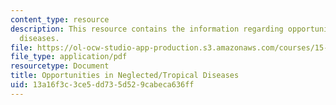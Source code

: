 ```yaml
---
content_type: resource
description: This resource contains the information regarding opportunities in neglected/tropical
  diseases.
file: https://ol-ocw-studio-app-production.s3.amazonaws.com/courses/15-136j-principles-and-practice-of-drug-development-fall-2013/13a16f3c3ce5dd735d529cabeca636ff_MIT15_136JF13_Neglect_Trop.pdf
file_type: application/pdf
resourcetype: Document
title: Opportunities in Neglected/Tropical Diseases
uid: 13a16f3c-3ce5-dd73-5d52-9cabeca636ff
---
```

